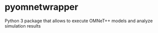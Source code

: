 # pyomnetwrapper
Python 3 package that allows to execute OMNeT++ models and analyze simulation results
